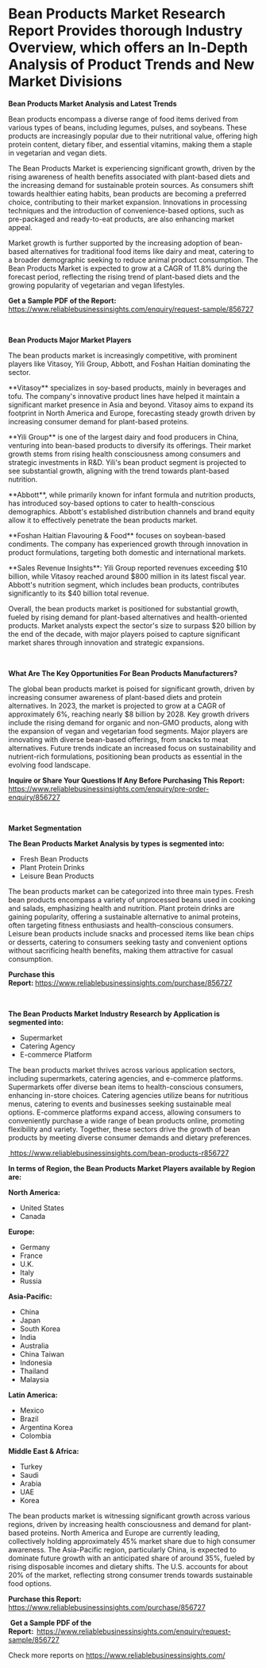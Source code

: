 <p><h1>Bean Products Market Research Report Provides thorough Industry Overview, which offers an In-Depth Analysis of Product Trends and New Market Divisions</h1></p><p><strong>Bean Products Market Analysis and Latest Trends</strong></p>
<p><p>Bean products encompass a diverse range of food items derived from various types of beans, including legumes, pulses, and soybeans. These products are increasingly popular due to their nutritional value, offering high protein content, dietary fiber, and essential vitamins, making them a staple in vegetarian and vegan diets. </p><p>The Bean Products Market is experiencing significant growth, driven by the rising awareness of health benefits associated with plant-based diets and the increasing demand for sustainable protein sources. As consumers shift towards healthier eating habits, bean products are becoming a preferred choice, contributing to their market expansion. Innovations in processing techniques and the introduction of convenience-based options, such as pre-packaged and ready-to-eat products, are also enhancing market appeal.</p><p>Market growth is further supported by the increasing adoption of bean-based alternatives for traditional food items like dairy and meat, catering to a broader demographic seeking to reduce animal product consumption. The Bean Products Market is expected to grow at a CAGR of 11.8% during the forecast period, reflecting the rising trend of plant-based diets and the growing popularity of vegetarian and vegan lifestyles.</p></p>
<p><strong>Get a Sample PDF of the Report:&nbsp;</strong> <a href="https://www.reliablebusinessinsights.com/enquiry/request-sample/856727?utm_campaign=3100&utm_medium=2&utm_source=Github&utm_content=ia&utm_term=07042025&utm_id=bean-products">https://www.reliablebusinessinsights.com/enquiry/request-sample/856727</a></p>
<p>&nbsp;</p>
<p><strong>Bean Products Major Market Players</strong></p>
<p><p>The bean products market is increasingly competitive, with prominent players like Vitasoy, Yili Group, Abbott, and Foshan Haitian dominating the sector. </p><p>**Vitasoy** specializes in soy-based products, mainly in beverages and tofu. The company's innovative product lines have helped it maintain a significant market presence in Asia and beyond. Vitasoy aims to expand its footprint in North America and Europe, forecasting steady growth driven by increasing consumer demand for plant-based proteins.</p><p>**Yili Group** is one of the largest dairy and food producers in China, venturing into bean-based products to diversify its offerings. Their market growth stems from rising health consciousness among consumers and strategic investments in R&D. Yili's bean product segment is projected to see substantial growth, aligning with the trend towards plant-based nutrition.</p><p>**Abbott**, while primarily known for infant formula and nutrition products, has introduced soy-based options to cater to health-conscious demographics. Abbott's established distribution channels and brand equity allow it to effectively penetrate the bean products market.</p><p>**Foshan Haitian Flavouring & Food** focuses on soybean-based condiments. The company has experienced growth through innovation in product formulations, targeting both domestic and international markets.</p><p>**Sales Revenue Insights**: Yili Group reported revenues exceeding $10 billion, while Vitasoy reached around $800 million in its latest fiscal year. Abbott's nutrition segment, which includes bean products, contributes significantly to its $40 billion total revenue.</p><p>Overall, the bean products market is positioned for substantial growth, fueled by rising demand for plant-based alternatives and health-oriented products. Market analysts expect the sector's size to surpass $20 billion by the end of the decade, with major players poised to capture significant market shares through innovation and strategic expansions.</p></p>
<p>&nbsp;</p>
<p><strong>What Are The Key Opportunities For Bean Products Manufacturers?</strong></p>
<p><p>The global bean products market is poised for significant growth, driven by increasing consumer awareness of plant-based diets and protein alternatives. In 2023, the market is projected to grow at a CAGR of approximately 6%, reaching nearly $8 billion by 2028. Key growth drivers include the rising demand for organic and non-GMO products, along with the expansion of vegan and vegetarian food segments. Major players are innovating with diverse bean-based offerings, from snacks to meat alternatives. Future trends indicate an increased focus on sustainability and nutrient-rich formulations, positioning bean products as essential in the evolving food landscape.</p></p>
<p><strong>Inquire or Share Your Questions If Any Before Purchasing This Report:</strong> <a href="https://www.reliablebusinessinsights.com/enquiry/pre-order-enquiry/856727?utm_campaign=3100&utm_medium=2&utm_source=Github&utm_content=ia&utm_term=07042025&utm_id=bean-products">https://www.reliablebusinessinsights.com/enquiry/pre-order-enquiry/856727</a></p>
<p>&nbsp;</p>
<p><strong>Market Segmentation</strong></p>
<p><strong>The Bean Products Market Analysis by types is segmented into:</strong></p>
<p><ul><li>Fresh Bean Products</li><li>Plant Protein Drinks</li><li>Leisure Bean Products</li></ul></p>
<p><p>The bean products market can be categorized into three main types. Fresh bean products encompass a variety of unprocessed beans used in cooking and salads, emphasizing health and nutrition. Plant protein drinks are gaining popularity, offering a sustainable alternative to animal proteins, often targeting fitness enthusiasts and health-conscious consumers. Leisure bean products include snacks and processed items like bean chips or desserts, catering to consumers seeking tasty and convenient options without sacrificing health benefits, making them attractive for casual consumption.</p></p>
<p><strong>Purchase this Report:&nbsp;</strong><a href="https://www.reliablebusinessinsights.com/purchase/856727?utm_campaign=3100&utm_medium=2&utm_source=Github&utm_content=ia&utm_term=07042025&utm_id=bean-products">https://www.reliablebusinessinsights.com/purchase/856727</a></p>
<p>&nbsp;</p>
<p><strong>The Bean Products Market Industry Research by Application is segmented into:</strong></p>
<p><ul><li>Supermarket</li><li>Catering Agency</li><li>E-commerce Platform</li></ul></p>
<p><p>The bean products market thrives across various application sectors, including supermarkets, catering agencies, and e-commerce platforms. Supermarkets offer diverse bean items to health-conscious consumers, enhancing in-store choices. Catering agencies utilize beans for nutritious menus, catering to events and businesses seeking sustainable meal options. E-commerce platforms expand access, allowing consumers to conveniently purchase a wide range of bean products online, promoting flexibility and variety. Together, these sectors drive the growth of bean products by meeting diverse consumer demands and dietary preferences.</p></p>
<p><a href="https://www.reliablebusinessinsights.com/bean-products-r856727?utm_campaign=3100&utm_medium=2&utm_source=Github&utm_content=ia&utm_term=07042025&utm_id=bean-products">&nbsp;https://www.reliablebusinessinsights.com/bean-products-r856727</a></p>
<p><strong>In terms of Region, the Bean Products Market Players available by Region are:</strong></p>
<p>
    <p> <strong> North America: </strong>
        <ul>
            <li>United States</li>
            <li>Canada</li>
        </ul>
        </p> 
    <p> <strong> Europe: </strong>
        <ul>
            <li>Germany</li>
            <li>France</li>
            <li>U.K.</li>
            <li>Italy</li>
            <li>Russia</li>
        </ul>
        </p> 
    <p> <strong> Asia-Pacific: </strong>
        <ul>
            <li>China</li>
            <li>Japan</li>
            <li>South Korea</li>
            <li>India</li>
            <li>Australia</li>
            <li>China Taiwan</li>
            <li>Indonesia</li>
            <li>Thailand</li>
            <li>Malaysia</li>
        </ul>
        </p> 
    <p> <strong> Latin America: </strong>
        <ul>
            <li>Mexico</li>
            <li>Brazil</li>
            <li>Argentina Korea</li>
            <li>Colombia</li>
        </ul>
        </p> 
    <p> <strong> Middle East & Africa: </strong>
        <ul>
            <li>Turkey</li>
            <li>Saudi</li>
            <li>Arabia</li>
            <li>UAE</li>
            <li>Korea</li>
        </ul>
    </p>
    </p>
<p><p>The bean products market is witnessing significant growth across various regions, driven by increasing health consciousness and demand for plant-based proteins. North America and Europe are currently leading, collectively holding approximately 45% market share due to high consumer awareness. The Asia-Pacific region, particularly China, is expected to dominate future growth with an anticipated share of around 35%, fueled by rising disposable incomes and dietary shifts. The U.S. accounts for about 20% of the market, reflecting strong consumer trends towards sustainable food options.</p></p>
<p><strong>Purchase this Report: </strong><a href="https://www.reliablebusinessinsights.com/purchase/856727?utm_campaign=3100&utm_medium=2&utm_source=Github&utm_content=ia&utm_term=07042025&utm_id=bean-products">https://www.reliablebusinessinsights.com/purchase/856727</a></p>
<p>&nbsp;<strong>Get a Sample PDF of the Report:&nbsp;&nbsp;</strong><a href="https://www.reliablebusinessinsights.com/enquiry/request-sample/856727?utm_campaign=3100&utm_medium=2&utm_source=Github&utm_content=ia&utm_term=07042025&utm_id=bean-products">https://www.reliablebusinessinsights.com/enquiry/request-sample/856727</a></p>
<p><strong></strong></p>
<p>Check more reports on <a href="https://www.reliablebusinessinsights.com/?utm_campaign=3100&utm_medium=2&utm_source=Github&utm_content=ia&utm_term=07042025&utm_id=bean-products">https://www.reliablebusinessinsights.com/</a></p>